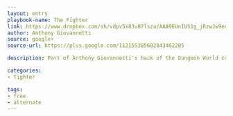 ```yaml
---
layout: entry
playbook-name: The Fighter 
link: https://www.dropbox.com/sh/vdpv5x83v87lsza/AAA9EUnIU51g_jRzwJw9ec0oa?dl=0
author: Anthony Giovannetti
source: google+
source-url: https://plus.google.com/112155385682843462205

description: Part of Anthony Giovannetti's hack of the Dungeon World core playbooks

categories:
- fighter

tags:
- free 
- alternate
---
```

